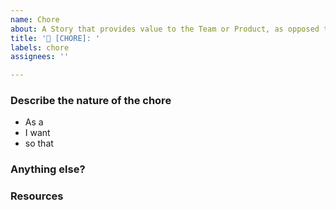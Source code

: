```yaml
---
name: Chore
about: A Story that provides value to the Team or Product, as opposed to an external Stakeholder or user
title: '🧹 [CHORE]: '
labels: chore
assignees: ''

---
```


### Describe the nature of the chore

<!-- 
We write chores like user stories, similar to feature requests.

For example 
- As a product owner
- I want a chore issue template
- so that it is easier to create issues that can be categorized separately from user-facing enhancements

For more info on chores, see https://scrumdictionary.com/term/chore/

Feel free to add as many "as a, I want, so that" requirements as relevant.
-->

- As a <!-- who -->
- I want <!-- what  -->
- so that <!-- why-->


### Anything else?

<!-- What other context is important to add, but unable to be captured story-style? -->

### Resources

<!-- Add documentation, links, etc. here that provide sources or additional context -->